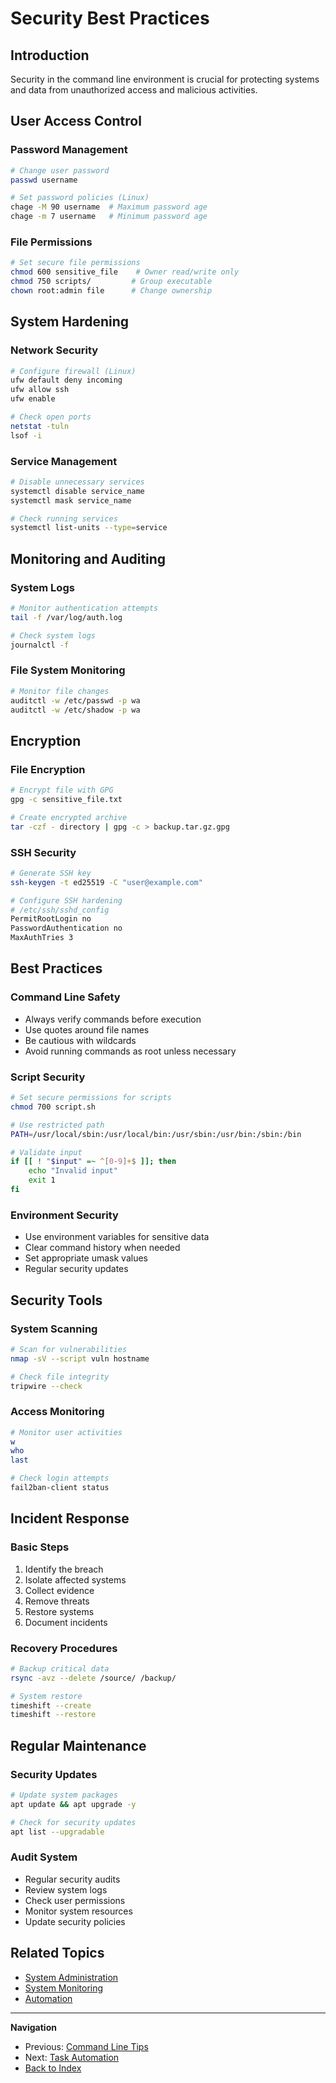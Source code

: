 # Security Best Practices

## Introduction
Security in the command line environment is crucial for protecting systems and data from unauthorized access and malicious activities.

## User Access Control

### Password Management
```bash
# Change user password
passwd username

# Set password policies (Linux)
chage -M 90 username  # Maximum password age
chage -m 7 username   # Minimum password age
```

### File Permissions
```bash
# Set secure file permissions
chmod 600 sensitive_file    # Owner read/write only
chmod 750 scripts/         # Group executable
chown root:admin file      # Change ownership
```

## System Hardening

### Network Security
```bash
# Configure firewall (Linux)
ufw default deny incoming
ufw allow ssh
ufw enable

# Check open ports
netstat -tuln
lsof -i
```

### Service Management
```bash
# Disable unnecessary services
systemctl disable service_name
systemctl mask service_name

# Check running services
systemctl list-units --type=service
```

## Monitoring and Auditing

### System Logs
```bash
# Monitor authentication attempts
tail -f /var/log/auth.log

# Check system logs
journalctl -f
```

### File System Monitoring
```bash
# Monitor file changes
auditctl -w /etc/passwd -p wa
auditctl -w /etc/shadow -p wa
```

## Encryption

### File Encryption
```bash
# Encrypt file with GPG
gpg -c sensitive_file.txt

# Create encrypted archive
tar -czf - directory | gpg -c > backup.tar.gz.gpg
```

### SSH Security
```bash
# Generate SSH key
ssh-keygen -t ed25519 -C "user@example.com"

# Configure SSH hardening
# /etc/ssh/sshd_config
PermitRootLogin no
PasswordAuthentication no
MaxAuthTries 3
```

## Best Practices

### Command Line Safety
- Always verify commands before execution
- Use quotes around file names
- Be cautious with wildcards
- Avoid running commands as root unless necessary

### Script Security
```bash
# Set secure permissions for scripts
chmod 700 script.sh

# Use restricted path
PATH=/usr/local/sbin:/usr/local/bin:/usr/sbin:/usr/bin:/sbin:/bin

# Validate input
if [[ ! "$input" =~ ^[0-9]+$ ]]; then
    echo "Invalid input"
    exit 1
fi
```

### Environment Security
- Use environment variables for sensitive data
- Clear command history when needed
- Set appropriate umask values
- Regular security updates

## Security Tools

### System Scanning
```bash
# Scan for vulnerabilities
nmap -sV --script vuln hostname

# Check file integrity
tripwire --check
```

### Access Monitoring
```bash
# Monitor user activities
w
who
last

# Check login attempts
fail2ban-client status
```

## Incident Response

### Basic Steps
1. Identify the breach
2. Isolate affected systems
3. Collect evidence
4. Remove threats
5. Restore systems
6. Document incidents

### Recovery Procedures
```bash
# Backup critical data
rsync -avz --delete /source/ /backup/

# System restore
timeshift --create
timeshift --restore
```

## Regular Maintenance

### Security Updates
```bash
# Update system packages
apt update && apt upgrade -y

# Check for security updates
apt list --upgradable
```

### Audit System
- Regular security audits
- Review system logs
- Check user permissions
- Monitor system resources
- Update security policies

## Related Topics
- [System Administration](../advanced/system-admin.md)
- [System Monitoring](../advanced/system-monitoring.md)
- [Automation](./automation.md)

---

**Navigation**
- Previous: [Command Line Tips](./tips.md)
- Next: [Task Automation](./automation.md)
- [Back to Index](../index.md)